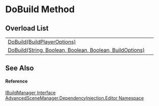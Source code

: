 # DoBuild Method


## Overload List
<table>
<tr>
<td><a href="M_AdvancedSceneManager_DependencyInjection_Editor_IBuildManager_DoBuild_1.md">DoBuild(BuildPlayerOptions)</a></td>
<td> </td></tr>
<tr>
<td><a href="M_AdvancedSceneManager_DependencyInjection_Editor_IBuildManager_DoBuild.md">DoBuild(String, Boolean, Boolean, Boolean, BuildOptions)</a></td>
<td> </td></tr>
</table>

## See Also


#### Reference
<a href="T_AdvancedSceneManager_DependencyInjection_Editor_IBuildManager.md">IBuildManager Interface</a>  
<a href="N_AdvancedSceneManager_DependencyInjection_Editor.md">AdvancedSceneManager.DependencyInjection.Editor Namespace</a>  
